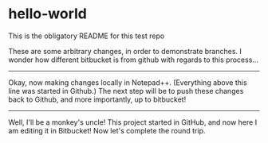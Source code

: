# hello-world

This is the obligatory README for this test repo

These are some arbitrary changes, in order to demonstrate branches.
I wonder how different bitbucket is from github with regards to this process...
________
Okay, now making changes locally in Notepad++.  (Everything above this line was started in Github.)
The next step will be to push these changes back to Github, and more importantly, up to bitbucket!
________
Well, I'll be a monkey's uncle!  This project started in GitHub, and now here I am editing it in Bitbucket!  Now let's complete the round trip.
